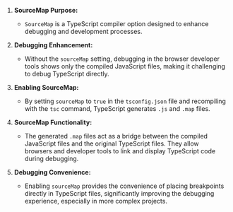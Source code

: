 1. **SourceMap Purpose:**

   - `SourceMap` is a TypeScript compiler option designed to enhance debugging and development processes.

2. **Debugging Enhancement:**

   - Without the `sourceMap` setting, debugging in the browser developer tools shows only the compiled JavaScript files, making it challenging to debug TypeScript directly.

3. **Enabling SourceMap:**

   - By setting `sourceMap` to `true` in the `tsconfig.json` file and recompiling with the `tsc` command, TypeScript generates `.js` and `.map` files.

4. **SourceMap Functionality:**

   - The generated `.map` files act as a bridge between the compiled JavaScript files and the original TypeScript files. They allow browsers and developer tools to link and display TypeScript code during debugging.

5. **Debugging Convenience:**
   - Enabling `sourceMap` provides the convenience of placing breakpoints directly in TypeScript files, significantly improving the debugging experience, especially in more complex projects.
